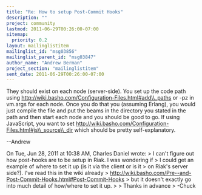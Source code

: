 ```yaml
---
title: "Re: How to setup Post-Commit Hooks"
description: ""
project: community
lastmod: 2011-06-29T00:26:00-07:00
sitemap:
  priority: 0.2
layout: mailinglistitem
mailinglist_id: "msg03856"
mailinglist_parent_id: "msg03847"
author_name: "Andrew Berman"
project_section: "mailinglistitem"
sent_date: 2011-06-29T00:26:00-07:00
---
```



They should exist on each node (server-side). You set up the code
path using http://wiki.basho.com/Configuration-Files.html#add\\_paths or
-pz in vm.args for each node. Once you do that you (assuming Erlang),
you would just compile the file and put the beams in the directory you
stated in the path and then start each node and you should be good to
go. If using JavaScript, you want to set
http://wiki.basho.com/Configuration-Files.html#js\\_source\\_dir which
should be pretty self-explanatory.

--Andrew

On Tue, Jun 28, 2011 at 10:38 AM, Charles Daniel  wrote:
&gt; I can't figure out how post-hooks are to be setup in Riak. I was wondering if 
&gt; I could get an example of where to set it up (is it via the client or is it 
&gt; on Riak's server side?). I've read this in the wiki already
&gt; http://wiki.basho.com/Pre--and-Post-Commit-Hooks.html#Post-Commit-Hooks
&gt; but it doesn't exactly go into much detail of how/where to set it up.
&gt;
&gt; Thanks in advance
&gt; -Chuck
